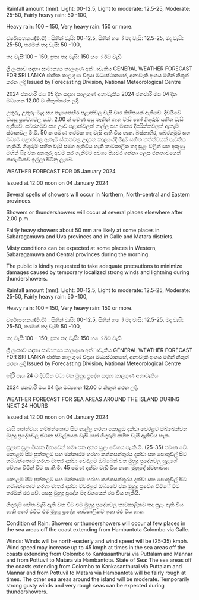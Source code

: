Rainfall amount (mm): Light: 00-12.5, Light to moderate: 12.5-25, Moderate: 25-50, Fairly heavy rain: 50 -100,

Heavy rain: 100 – 150, Very heavy rain: 150 or more.

වර්ෂාපතනය(මි.මී) : සිහින් වැසි: 00-12.5, සිහින් හ ෝ මද වැසි: 12.5-25, මද වැසි: 25-50, තරමක් තද වැසි: 50 -100,

තද වැසි:100 – 150, ඉතා තද වැසි: 150 හ ෝ ඊට වැඩි

ශ්‍රී ලංකාව සඳහා සාමාන්‍යය කාලගුණ අන්‍ාවැකිය GENERAL WEATHER FORECAST FOR SRI LANKA ජාතික කාලගුණ විදයා මධ්‍යස්ථානහේ, අනාවැකි අංශය මගින් නිකුත් කරන ලදි Issued by Forecasting Division, National Meteorological Centre

2024 ජනවාරි මස 05 දින සඳහා කාලගුණ අනාවැකිය 2024 ජනවාරි මස 04 දින මධ්‍යහන 12.00 ට නිකුත්කරන ලදි.

උතුරු, උතුරු-මැද සහ නැගෙනහිර පළාත්වල වැසි වාර කිහිපයක් ඇතිවේ. දිවයිවේ වසසු ප්‍රවේශවල ප.ව. 2.00 න් පමණ පසු තැනින් තැන වැසි හෝ ගිගුරුම් සහිත වැසි ඇතිවේ. සබරගමුව සහ ඌව පළාත්වලත් ගාල්ල සහ මාතර දිසරික්කවලත් ඇතැම් ස්ථානවල මි.මි. 50 ක පමණ තරමක තද වැසි ඇති විය හැක. බස්නාහිර, සබරගමුව සහ මධ්‍යම පළාත්වල ඇතැම් ස්ථානවල උදෑසන කාලයේදී මීදුම් සහිත තත්ත්වයක් පැවතිය හැකියි. ගිගුරුම් සහිත වැසි සමග ඇතිවිය හැකි තාවකාලික තද සුළං වලින් සහ අකුණු මඟින් සිදු වන අනතුරු අවම කර ගැනීමට අවශ්‍ය පියවර ගන්නා ලෙස ජනතාවගෙන් කාරුණිකව ඉල්ලා සිටිනු ලැබේ.

WEATHER FORECAST FOR 05 January 2024

Issued at 12.00 noon on 04 January 2024

Several spells of showers will occur in Northern, North-central and Eastern provinces.

Showers or thundershowers will occur at several places elsewhere after 2.00 p.m.

Fairly heavy showers about 50 mm are likely at some places in Sabaragamuwa and Uva provinces and in Galle and Matara districts.

Misty conditions can be expected at some places in Western, Sabaragamuwa and Central provinces during the morning.

The public is kindly requested to take adequate precautions to minimize damages caused by temporary localized strong winds and lightning during thundershowers.

Rainfall amount (mm): Light: 00-12.5, Light to moderate: 12.5-25, Moderate: 25-50, Fairly heavy rain: 50 -100,

Heavy rain: 100 – 150, Very heavy rain: 150 or more.

වර්ෂාපතනය(මි.මී) : සිහින් වැසි: 00-12.5, සිහින් හ ෝ මද වැසි: 12.5-25, මද වැසි: 25-50, තරමක් තද වැසි: 50 -100,

තද වැසි:100 – 150, ඉතා තද වැසි: 150 හ ෝ ඊට වැඩි

ශ්‍රී ලංකාව සඳහා සාමාන්‍යය කාලගුණ අන්‍ාවැකිය GENERAL WEATHER FORECAST FOR SRI LANKA ජාතික කාලගුණ විදයා මධ්‍යස්ථානහේ, අනාවැකි අංශය මගින් නිකුත් කරන ලදි Issued by Forecasting Division, National Meteorological Centre

ඉදිරි පැය 24 ට දිවයින වටා වන මුහුදු ප්‍රදේශ සඳහා කාලගුණ අනාවැකිය

2024 ජනවාරි මස 04 දින මධ්‍යහන 12.00 ට නිකුත් කරන ලදි.

WEATHER FORECAST FOR SEA AREAS AROUND THE ISLAND DURING NEXT 24 HOURS

Issued at 12.00 noon on 04 January 2024

වැසි තත්ත්වය: හම්බන්තොට සිට ගාල්ල හරහා කොළඹ දක්වා වෙරළට ඔබ්බෙන්වන මුහුදු ප්‍රදේශවල ස්ථාන ස්වල්පයක වැසි හෝ ගිගුරුම් සහිත වැසි ඇතිවිය හැක.

සුළඟ: සුළං ඊසාන දිශාවෙන් හමා එන අතර සුළං වේගය පැ.කි.මී. (25-35) පමණ වේ. කොළඹ සිට පුත්තලම සහ මන්නාරම හරහා කන්කසන්තුරය දක්වා සහ පොතුවිල් සිට හම්බන්තොට හරහා මාතර දක්වා වෙරළට ඔබ්බෙන් වන මුහුදු ප්‍රදේශවල සුළගේ වේගය විටින් විට පැ.කි.මී. 45 පමණ දක්වා වැඩි විය හැක. මුහුදේ ස්වභාවය:

කොළඹ සිට පුත්තලම සහ මන්නාරම හරහා කන්කසන්තුරය දක්වා සහ පොතුවිල් සිට හම්බන්තොට හරහා මාතර දක්වා වවරළට ඔබ්වෙේ වන මුහුදු ප්‍රවේශ විටිේ විට තරමක් රළු වේ. සෙසු මුහුදු ප්‍රදේශ මද වශයෙන් රළු විය හැකියි.

ගිගුරුම් සහිත වැසි ඇති වන විට එම මුහුදු ප්‍රදේශවල තාවකාලිකව තද සුළං ඇති විය හැකි අතර එවිට එම මුහුදු ප්‍රදේශ තාවකාලිකව ඉතා රළු විය හැක.

Condition of Rain: Showers or thundershowers will occur at few places in the sea areas off the coast extending from Hambantota Colombo via Galle.

Winds: Winds will be north-easterly and wind speed will be (25-35) kmph. Wind speed may increase up to 45 kmph at times in the sea areas off the coasts extending from Colombo to Kankasanthurai via Puttalam and Mannar and from Pottuvil to Matara via Hambantota. State of Sea: The sea areas off the coasts extending from Colombo to Kankasanthurai via Puttalam and Mannar and from Pottuvil to Matara via Hambantota will be fairly rough at times. The other sea areas around the island will be moderate. Temporarily strong gusty winds and very rough seas can be expected during thundershowers.